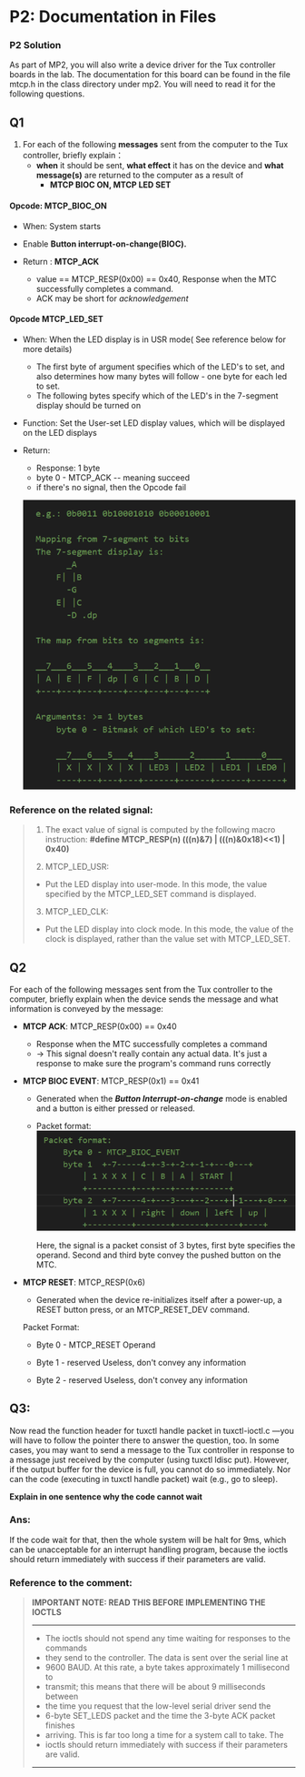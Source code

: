 # P2: Documentation in Files
### P2 Solution

As part of MP2, you will also write a device driver for the Tux controller boards in the lab. The documentation for this board can be found in the file mtcp.h in the class directory under mp2. You will need to read it for the following questions.

## Q1

1. For each of the following **messages** sent from the computer to the Tux controller, briefly explain：
   - **when** it should be sent, **what effect** it has on the device and **what message(s)** are returned to the computer as a result of 
     -  **MTCP BIOC ON, MTCP LED SET**

#### Opcode: MTCP_BIOC_ON

- When: System starts

- Enable **Button interrupt-on-change(BIOC).**

- Return : **MTCP_ACK** 
  - value == MTCP_RESP(0x00) == 0x40, Response when the MTC successfully completes a command.
  - ACK may be short for *acknowledgement*

#### Opcode MTCP_LED_SET

- When: When the LED display is in USR mode( See reference below for more details)

  - The first byte of argument specifies  which of the LED's to set, and also determines how many bytes will follow - one byte for each led to set.
  - The following bytes specify which of the LED's in the 7-segment display should be turned on

- Function: Set the User-set LED display values, which will be displayed on the LED displays 

- Return:  

  - Response: 1 byte
  - byte 0 - MTCP_ACK -- meaning succeed
  - if there's no signal, then the Opcode fail
  
  ![P1]( https://github.com/Everloom-129/ECE391-Operating-System/blob/main/PS2_Preparing%20for%20MP2/p2/LED.png?raw=true)
  
### Reference on the related signal:
> 1. The exact value of signal is computed by the following macro instruction:
> **#define MTCP_RESP(n)	(((n)&7) | (((n)&0x18)<<1) | 0x40)**
> 
> 2. MTCP_LED_USR:
> - Put the LED display into user-mode. In this mode, the value specified by the MTCP_LED_SET command is displayed.
>
> 3. MTCP_LED_CLK:
> - Put the LED display into clock mode. In this mode, the value of the clock is displayed, rather than the value set with MTCP_LED_SET.

## Q2
For each of the following messages sent from the Tux controller to the computer, briefly explain when the device sends the message and what information is conveyed by the message:

   - **MTCP ACK**: MTCP_RESP(0x00) == 0x40

     -  Response when the MTC successfully completes a command
     -  -> This signal doesn't really contain any actual data. It's just a response to make sure the program's command runs correctly

       

   - **MTCP BIOC EVENT**: MTCP_RESP(0x1) == 0x41

     - Generated when the ***Button Interrupt-on-change*** mode is enabled and a button is either pressed or released.

     - Packet format:
     ![P2]( https://github.com/Everloom-129/ECE391-Operating-System/blob/main/PS2_Preparing%20for%20MP2/p2/MTCP_BIOC_EVENT.png?raw=true)

         
          
          Here, the signal is a packet consist of 3 bytes, first byte specifies the operand. Second and third byte convey the pushed button on the MTC.

   - **MTCP RESET**: MTCP_RESP(0x6)
     
     -  Generated when the device re-initializes itself after a power-up,  a RESET button press, or an MTCP_RESET_DEV command.	
     
       Packet Format:
     
       - Byte 0 - MTCP_RESET                   Operand
     
       - Byte 1 - reserved                          Useless, don't convey any information
     
       - Byte 2 - reserved                          Useless, don't convey any information

   

## Q3: 

   Now read the function header for tuxctl handle packet in tuxctl-ioctl.c —you will have to follow the pointer there to answer the question, too. In some cases, you may want to send a message to the Tux controller in response to a message just received by the computer (using tuxctl ldisc put). However, if the output buffer for the device is full, you cannot do so immediately. Nor can the code (executing in tuxctl handle packet) wait (e.g., go to sleep). 

   **Explain in one sentence why the code cannot wait**
### Ans:

If the code wait for that, then the whole system will be halt for 9ms, which can be unacceptable for an interrupt handling program, because the ioctls should return immediately with success if their parameters are valid.

### Reference to the comment:

>  **IMPORTANT NOTE: READ THIS BEFORE IMPLEMENTING THE IOCTLS**
>
>  ---
>
>  * The ioctls should not spend any time waiting for responses to the commands 
>  * they send to the controller. The data is sent over the serial line at      
>  * 9600 BAUD. At this rate, a byte takes approximately 1 millisecond to       
>  * transmit; this means that there will be about 9 milliseconds between       
>  * the time you request that the low-level serial driver send the     
>  * 6-byte SET_LEDS packet and the time the 3-byte ACK packet finishes 
>  * arriving. This is far too long a time for a system call to take. The      
>  * ioctls should return immediately with success if their parameters are valid.                                                               
>  ---
